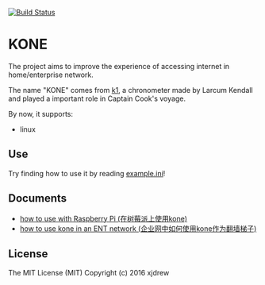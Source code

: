 [![Build Status](https://travis-ci.org/xjdrew/kone.svg?branch=master)](https://travis-ci.org/xjdrew/kone)

# KONE
The project aims to improve the experience of accessing internet in home/enterprise network.

The name "KONE" comes from [k1](https://en.wikipedia.org/wiki/Larcum_Kendall#K1), a chronometer made by Larcum Kendall and played a important role in Captain Cook's voyage.

By now, it supports:
* linux

## Use
Try finding how to use it by reading [example.ini](https://github.com/xjdrew/kone/blob/master/example.ini)!

## Documents
* [how to use with Raspberry Pi (在树莓派上使用kone)](https://github.com/xjdrew/kone/blob/master/misc/docs/how-to-use-with-raspberry-pi.md)
* [how to use kone in an ENT network (企业网中如何使用kone作为翻墙梯子)](./misc/docs/kone-in-ent-network.md)

## License
The MIT License (MIT) Copyright (c) 2016 xjdrew
